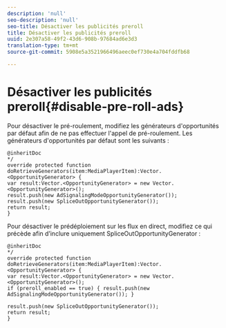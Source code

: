 ```yaml
---
description: 'null'
seo-description: 'null'
seo-title: Désactiver les publicités preroll
title: Désactiver les publicités preroll
uuid: 2e307a58-49f2-43d6-908b-97684ad6e3d3
translation-type: tm+mt
source-git-commit: 5908e5a3521966496aeec0ef730e4a704fddfb68

---
```



# Désactiver les publicités preroll{#disable-pre-roll-ads}

Pour désactiver le pré-roulement, modifiez les générateurs d&#39;opportunités par défaut afin de ne pas effectuer l&#39;appel de pré-roulement. Les générateurs d&#39;opportunités par défaut sont les suivants :

```
@inheritDoc 
*/ 
override protected function doRetrieveGenerators(item:MediaPlayerItem):Vector.<OpportunityGenerator> { 
var result:Vector.<OpportunityGenerator> = new Vector.<OpportunityGenerator>(); 
result.push(new AdSignalingModeOpportunityGenerator()); 
result.push(new SpliceOutOpportunityGenerator()); 
return result; 
}
```

Pour désactiver le prédéploiement sur les flux en direct, modifiez ce qui précède afin d’inclure uniquement SpliceOutOpportunityGenerator :

```
@inheritDoc 
*/ 
override protected function doRetrieveGenerators(item:MediaPlayerItem):Vector.<OpportunityGenerator> { 
var result:Vector.<OpportunityGenerator> = new Vector.<OpportunityGenerator>(); 
if (preroll_enabled == true) { result.push(new AdSignalingModeOpportunityGenerator()); } 
 
result.push(new SpliceOutOpportunityGenerator()); 
return result; 
}
```

